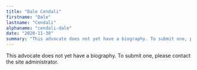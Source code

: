 ```yaml
---
title: "Dale Cendali"
firstname: "Dale"
lastname: "Cendali"
alphaname: "cendali-dale"
date: "2020-11-30"
summary: "This advocate does not yet have a biography. To submit one, please contact the site administrator."
---
```

This advocate does not yet have a biography. To submit one, please contact the site administrator.

